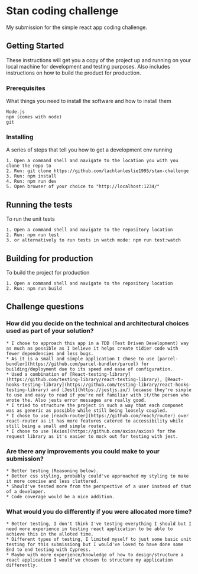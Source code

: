 # Stan coding challenge

My submission for the simple react app coding challenge.

## Getting Started

These instructions will get you a copy of the project up and running on your local machine for development and testing purposes. Also includes instructions on how to build the product for production.

### Prerequisites

What things you need to install the software and how to install them

```
Node.js
npm (comes with node)
git
```

### Installing

A series of steps that tell you how to get a development env running

```
1. Open a command shell and navigate to the location you with you clone the repo to
2. Run: git clone https://github.com/lachlanleslie1995/stan-challenge
3. Run: npm install
4. Run: npm run dev
5. Open browser of your choice to "http://localhost:1234/"
```

## Running the tests

To run the unit tests

```
1. Open a command shell and navigate to the repository location
2. Run: npm run test
3. or alternatively to run tests in watch mode: npm run test:watch
```

## Building for production

To build the project for production

```
1. Open a command shell and navigate to the repository location
2. Run: npm run build
```

## Challenge questions

### How did you decide on the technical and architectural choices used as part of your solution?

    * I chose to approach this app in a TDD (Test Driven Development) way as much as possible as I believe it helps create tidier code with fewer dependencies and less bugs.
    * As it is a small and simple application I chose to use [parcel-bundler](https://github.com/parcel-bundler/parcel) for building/deployment due to its speed and ease of configuration.
    * Used a combination of [React-testing-library](https://github.com/testing-library/react-testing-library), [React-hooks-testing-library](https://github.com/testing-library/react-hooks-testing-library) and [Jest](https://jestjs.io/) because they're simple to use and easy to read if you're not familiar with it/the person who wrote the. Also jests error messages are really good.
    * I tried to structure the project in such a way that each componet was as generic as possible while still being loosely coupled.
    * I chose to use [reach-router](https://github.com/reach/router) over react-router as it has more features catered to accessibility while still being a small and simple router.
    * I chose to use [Axios](https://github.com/axios/axios) for the request library as it's easier to mock out for testing with jest.

### Are there any improvements you could make to your submission?

    * Better testing (Reasoning below).
    * Better css styling, probably could've approached my styling to make it more concise and less cluttered.
    * Should've tested more from the perspective of a user instead of that of a developer.
    * Code coverage would be a nice addition.

### What would you do differently if you were allocated more time?

    * Better testing, I don't think I've testing everything I should but I need more experience in testing react application to be able to achieve this in the alloted time.
    * Different types of testing, I limited myself to just some basic unit testing for this submissiong but I would've loved to have done some End to end testing with Cypress.
    * Maybe with more experience/knowledge of how to design/structure a react application I would've chosen to structure my application differently.
